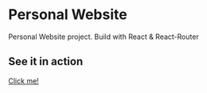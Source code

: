 # Personal Website
Personal Website project. Build with React & React-Router

## See it in action
[Click me!](https://nick-shmyrev.surge.sh/)
